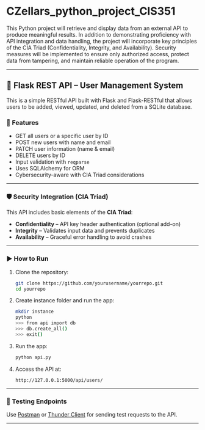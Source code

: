# CZellars_python_project_CIS351
This Python project will retrieve and display data from an external API to produce meaningful results. In addition to demonstrating proficiency with API integration and data handling, the project will incorporate key principles of the CIA Triad (Confidentiality, Integrity, and Availability). Security measures will be implemented to ensure only authorized access, protect data from tampering, and maintain reliable operation of the program.



---

## 📘 Flask REST API – User Management System

This is a simple RESTful API built with Flask and Flask-RESTful that allows users to be added, viewed, updated, and deleted from a SQLite database.

### 🔧 Features

* GET all users or a specific user by ID
* POST new users with name and email
* PATCH user information (name & email)
* DELETE users by ID
* Input validation with `reqparse`
* Uses SQLAlchemy for ORM
* Cybersecurity-aware with CIA Triad considerations

---

### 🛡️ Security Integration (CIA Triad)

This API includes basic elements of the **CIA Triad**:

* **Confidentiality** – API key header authentication (optional add-on)
* **Integrity** – Validates input data and prevents duplicates
* **Availability** – Graceful error handling to avoid crashes

---

### ▶️ How to Run

1. Clone the repository:

   ```bash
   git clone https://github.com/yourusername/yourrepo.git
   cd yourrepo
   ```

2. Create instance folder and run the app:

   ```bash
   mkdir instance
   python
   >>> from api import db
   >>> db.create_all()
   >>> exit()
   ```

3. Run the app:

   ```bash
   python api.py
   ```

4. Access the API at:

   ```
   http://127.0.0.1:5000/api/users/
   ```

---

### 🧪 Testing Endpoints

Use [Postman](https://www.postman.com/) or [Thunder Client](https://www.thunderclient.com/) for sending test requests to the API.

---


